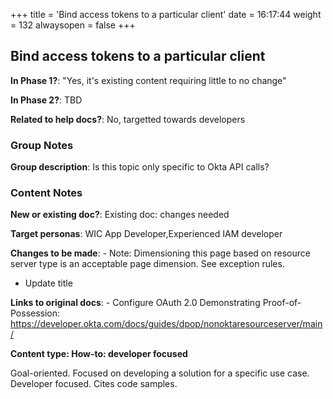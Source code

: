 +++
title = 'Bind access tokens to a particular client'
date = 16:17:44
weight = 132
alwaysopen = false
+++

## Bind access tokens to a particular client

**In Phase 1?**: "Yes, it's existing content requiring little to no change"

**In Phase 2?**: TBD

**Related to help docs?**: No, targetted towards developers


### Group Notes

**Group description**: Is this topic only specific to Okta API calls?

### Content Notes

**New or existing doc?**: Existing doc: changes needed

**Target personas**: WIC App Developer,Experienced IAM developer

**Changes to be made**: - Note: Dimensioning this page based on resource server type is an acceptable page dimension. See exception rules.
- Update title

**Links to original docs**: - Configure OAuth 2.0 Demonstrating Proof-of-Possession: https://developer.okta.com/docs/guides/dpop/nonoktaresourceserver/main/

**Content type: How-to: developer focused**

Goal-oriented. Focused on developing a solution for a specific use case. Developer focused. Cites code samples.


